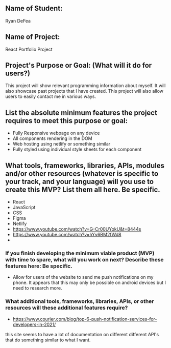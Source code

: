 ## **Name of Student:**
Ryan DeFea

## **Name of Project:**
React Portfolio Project

## **Project's Purpose or Goal: (What will it do for users?)**
This project will show relevant programming information about myself. It will also showcase past projects that I have created. This project will also allow users to easily contact me in various ways.

## **List the absolute minimum features the project requires to meet this purpose or goal:**
- Fully Responsive webpage on any device 
- All components rendering in the DOM
- Web hosting using netlify or something similar 
- Fully styled using individual style sheets for each component

## **What tools, frameworks, libraries, APIs, modules and/or other resources (whatever is specific to your track, and your language) will you use to create this MVP? List them all here. Be specific.**
- React
- JavaScript
- CSS
- Figma
- Netlify
- https://www.youtube.com/watch?v=G-Cr00UYokU&t=8444s
- https://www.youtube.com/watch?v=hYv6BM2fWd8
- 

### **If you finish developing the minimum viable product (MVP) with time to spare, what will you work on next? Describe these features here: Be specific.**
- Allow for users of the website to send me push notifications on my phone. It appears that this may only be possible on android devices but I need to research more. 

### **What additional tools, frameworks, libraries, APIs, or other resources will these additional features require?**
- https://www.courier.com/blog/top-6-push-notification-services-for-developers-in-2021/

this site seems to have a lot of documentation on different different API's that do something similar to what I want. 
